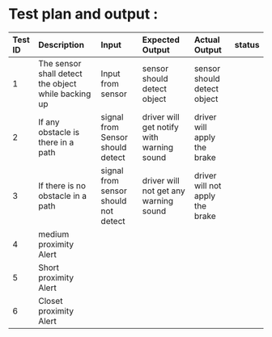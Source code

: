 # Test plan and output :

|Test ID | Description |  Input   |   Expected Output   |  Actual Output | status |
|:-------|:------------|:-----------|:------------|:--------------------|-------|
|1 | The sensor shall detect the object while backing up | Input from sensor | sensor should detect object | sensor should detect object |
| 2| If any obstacle is there in a path | signal from Sensor should detect | driver will get notify with warning sound | driver will apply the brake |
| 3| If there is no obstacle in a path | signal from sensor should not detect | driver will not get any warning sound| driver will not apply the brake |
| 4| medium proximity Alert |
| 5 | Short proximity Alert |
| 6 | Closet proximity Alert |

